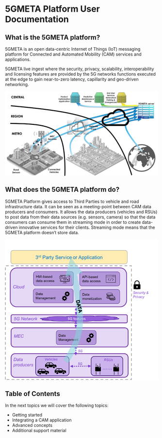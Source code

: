 # 5GMETA Platform User Documentation

## What is the 5GMETA platform?
5GMETA is an open data-centric Internet of Things (IoT) messaging platform for Connected and Automated Mobility (CAM) services and applications.

5GMETA live ingest where the security, privacy, scalability, interoperability and licensing features are provided by the 5G networks functions executed at the edge to gain near-to-zero latency, capillarity and geo-driven networking.

![Platform Overview](images/platform_high_level.jpg)

## What does the 5GMETA platform do?

5GMETA Platform gives access to Third Parties to vehicle and road infrastructure data.
It can be seen as a meeting-point between CAM data producers and consumers. 
It allows the data producers (vehicles and RSUs) to post data from their data sources (e.g. sensors, camera) so that the data consumers can consume them in streaming mode in order to create data-driven innovative services for their clients. 
Streaming mode means that the 5GMETA platform doesn’t store data.

![Platform arch](images/5GMETA_platform_elements.png)


## Table of Contents
In the next topics we will cover the following topics:

* Getting started
* Integrating a CAM application
* Advanced concepts
* Additional support material